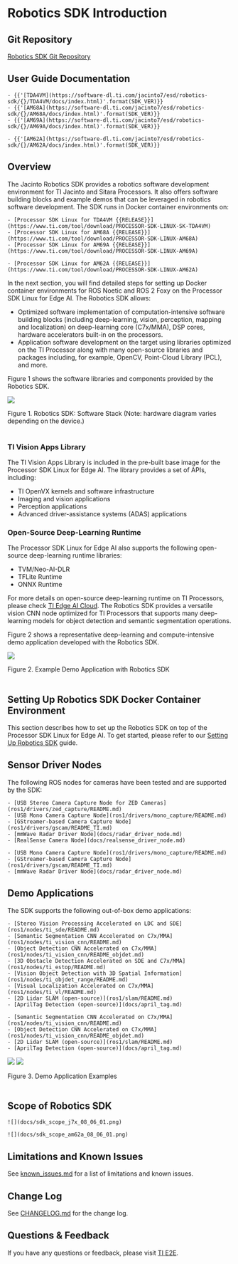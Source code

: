 # Robotics SDK Introduction

## Git Repository

[Robotics SDK Git Repository](https://git.ti.com/cgit/processor-sdk-vision/jacinto_ros_perception/about/)

## User Guide Documentation
```{only} tag_j7x
- {{'[TDA4VM](https://software-dl.ti.com/jacinto7/esd/robotics-sdk/{}/TDA4VM/docs/index.html)'.format(SDK_VER)}}
- {{'[AM68A](https://software-dl.ti.com/jacinto7/esd/robotics-sdk/{}/AM68A/docs/index.html)'.format(SDK_VER)}}
- {{'[AM69A](https://software-dl.ti.com/jacinto7/esd/robotics-sdk/{}/AM69A/docs/index.html)'.format(SDK_VER)}}
```
```{only} tag_am62a
- {{'[AM62A](https://software-dl.ti.com/jacinto7/esd/robotics-sdk/{}/AM62A/docs/index.html)'.format(SDK_VER)}}
```

## Overview

The Jacinto Robotics SDK provides a robotics software development environment for TI Jacinto and Sitara Processors. It also offers software building blocks and example demos that can be leveraged in robotics software development. The SDK runs in Docker container environments on:

```{only} tag_j7x
- [Processor SDK Linux for TDA4VM {{RELEASE}}](https://www.ti.com/tool/download/PROCESSOR-SDK-LINUX-SK-TDA4VM)
- [Processor SDK Linux for AM68A {{RELEASE}}](https://www.ti.com/tool/download/PROCESSOR-SDK-LINUX-AM68A)
- [Processor SDK Linux for AM69A {{RELEASE}}](https://www.ti.com/tool/download/PROCESSOR-SDK-LINUX-AM69A)
```
```{only} tag_am62a
- [Processor SDK Linux for AM62A {{RELEASE}}](https://www.ti.com/tool/download/PROCESSOR-SDK-LINUX-AM62A)
```

In the next section, you will find detailed steps for setting up Docker container environments for ROS Noetic and ROS 2 Foxy on the Processor SDK Linux for Edge AI. The Robotics SDK allows:

- Optimized software implementation of computation-intensive software building blocks (including deep-learning, vision, perception, mapping and localization) on deep-learning core (C7x/MMA), DSP cores, hardware accelerators built-in on the processors.
- Application software development on the target using libraries optimized on the TI Processor along with many open-source libraries and packages including, for example, OpenCV, Point-Cloud Library (PCL), and more.

Figure 1 shows the software libraries and components provided by the Robotics SDK.

![](docs/tiovx_ros_sw_stack.png)
 <figcaption>Figure 1. Robotics SDK: Software Stack (Note: hardware diagram varies depending on the device.) </figcaption>
 <br />

### TI Vision Apps Library

The TI Vision Apps Library is included in the pre-built base image for the Processor SDK Linux for Edge AI. The library provides a set of APIs, including:

- TI OpenVX kernels and software infrastructure
- Imaging and vision applications
- Perception applications
- Advanced driver-assistance systems (ADAS) applications

### Open-Source Deep-Learning Runtime

The Processor SDK Linux for Edge AI also supports the following open-source deep-learning runtime libraries:

- TVM/Neo-AI-DLR
- TFLite Runtime
- ONNX Runtime

For more details on open-source deep-learning runtime on TI Processors, please check [TI Edge AI Cloud](https://dev.ti.com/edgeai/). The Robotics SDK provides a versatile vision CNN node optimized for TI Processors that supports many deep-learning models for object detection and semantic segmentation operations.

Figure 2 shows a representative deep-learning and compute-intensive demo application developed with the Robotics SDK.

![](docs/tiovx_ros_demo_diagram.svg)
<figcaption>Figure 2. Example Demo Application with Robotics SDK </figcaption>
<br />

## Setting Up Robotics SDK Docker Container Environment

This section describes how to set up the Robotics SDK on top of the Processor SDK Linux for Edge AI. To get started, please refer to our [Setting Up Robotics SDK](docker/README.md) guide.

## Sensor Driver Nodes

The following ROS nodes for cameras have been tested and are supported by the SDK:

```{only} tag_j7x
- [USB Stereo Camera Capture Node for ZED Cameras](ros1/drivers/zed_capture/README.md)
- [USB Mono Camera Capture Node](ros1/drivers/mono_capture/README.md)
- [GStreamer-based Camera Capture Node](ros1/drivers/gscam/README_TI.md)
- [mmWave Radar Driver Node](docs/radar_driver_node.md)
- [RealSense Camera Node](docs/realsense_driver_node.md)
```
```{only} tag_am62a
- [USB Mono Camera Capture Node](ros1/drivers/mono_capture/README.md)
- [GStreamer-based Camera Capture Node](ros1/drivers/gscam/README_TI.md)
- [mmWave Radar Driver Node](docs/radar_driver_node.md)
```

## Demo Applications

The SDK supports the following out-of-box demo applications:

```{only} tag_j7x
- [Stereo Vision Processing Accelerated on LDC and SDE](ros1/nodes/ti_sde/README.md)
- [Semantic Segmentation CNN Accelerated on C7x/MMA](ros1/nodes/ti_vision_cnn/README.md)
- [Object Detection CNN Accelerated on C7x/MMA](ros1/nodes/ti_vision_cnn/README_objdet.md)
- [3D Obstacle Detection Accelerated on SDE and C7x/MMA](ros1/nodes/ti_estop/README.md)
- [Vision Object Detection with 3D Spatial Information](ros1/nodes/ti_objdet_range/README.md)
- [Visual Localization Accelerated on C7x/MMA](ros1/nodes/ti_vl/README.md)
- [2D Lidar SLAM (open-source)](ros1/slam/README.md)
- [AprilTag Detection (open-source)](docs/april_tag.md)
```
```{only} tag_am62a
- [Semantic Segmentation CNN Accelerated on C7x/MMA](ros1/nodes/ti_vision_cnn/README.md)
- [Object Detection CNN Accelerated on C7x/MMA](ros1/nodes/ti_vision_cnn/README_objdet.md)
- [2D Lidar SLAM (open-source)](ros1/slam/README.md)
- [AprilTag Detection (open-source)](docs/april_tag.md)
```
![](ros1/nodes/ti_vision_cnn/docs/objdet_rviz.png)
![](ros1/nodes/ti_estop/docs/estop_rviz.png)

<figcaption>Figure 3. Demo Application Examples </figcaption>
<br />

## Scope of Robotics SDK

```{only} tag_j7x
![](docs/sdk_scope_j7x_08_06_01.png)
```
```{only} tag_am62a
![](docs/sdk_scope_am62a_08_06_01.png)
```

## Limitations and Known Issues

See [known_issues.md](docs/known_issues.md) for a list of limitations and known issues.

## Change Log

See [CHANGELOG.md](CHANGELOG.md) for the change log.

## Questions & Feedback

If you have any questions or feedback, please visit [TI E2E](https://e2e.ti.com/support/processors).
